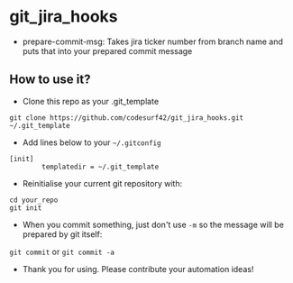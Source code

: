 # git_jira_hooks

* prepare-commit-msg: Takes jira ticker number from branch name and puts that into your prepared commit message

## How to use it?

* Clone this repo as your .git_template
```
git clone https://github.com/codesurf42/git_jira_hooks.git ~/.git_template
```

* Add lines below to your ```~/.gitconfig```

```
[init]
        templatedir = ~/.git_template
```

* Reinitialise your current git repository with:
```
cd your_repo
git init
```

* When you commit something, just don't use ```-m``` so the message will be prepared by git itself:

```git commit``` or ```git commit -a```

* Thank you for using. Please contribute your automation ideas!
